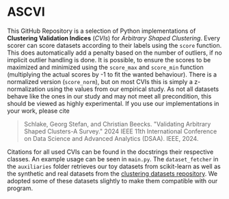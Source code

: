 # ASCVI
This GitHub Repository is a selection of Python implementations of **Clustering Validation Indices** (*CVIs*) for 
*Arbitrary Shaped Clustering*.
Every scorer can score datasets according to their labels using the `score` function. 
This does automatically add a penalty based on the number of outliers, if no implicit outlier handling is done.
It is possible, to ensure the scores to be maximized and minimized using the `score_max` and `score_min` function
(multiplying the actual scores by -1 to fit the wanted behaviour).
There is a normalized version (`score_norm`), but on most CVIs this is simply a z-normalization using the values
from our empirical study.
As not all datasets behave like the ones in our study and may not meet all precondition, this should be viewed as highly
experimental.
If you use our implementations in your work, please cite
> Schlake, Georg Stefan, and Christian Beecks. 
> "Validating Arbitrary Shaped Clusters-A Survey." 
> 2024 IEEE 11th International Conference on Data Science and Advanced Analytics (DSAA). IEEE, 2024.

Citations for all used CVIs can be found in the docstrings their respective classes.
An example usage can be seen in `main.py`.
The `dataset_fetcher` in the `auxiliaries` folder retrieves our toy datasets from scikit-learn as well as the 
synthetic and real datasets from the [clustering datasets repository](https://github.com/milaan9/Clustering-Datasets).
We adopted some of these datasets slightly to make them compatible with our program. 
